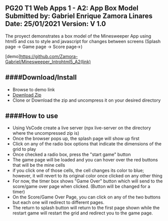 **PG20 T1 Web Apps 1 - A2: App Box Model**
Submitted by: Gabriel Enrique Zamora Linares
Date: 25/01/2021
Version: V 1.0
----------

The proyect demonstrates a box model of the Minesweeper App using html5 and css to style and javascript for changes between screens (Splash page -> Game page -> Score page->)

[demo]https://github.com/Zamora-Gabriel/Minesweeper_Introhtml5_A2(link)

####**Download/Install**
---------
 - Browse to demo link
 - [Download Zip](https://github.com/Zamora-Gabriel/Minesweeper_Introhtml5_A2.git)
 - Clone or Download the zip and uncompress it on your desired directory


####**How to use**
--------
 - Using VsCode create a live server (npx live-server on the directory where the uncompressed zip is)
 - Once the browser pops up, the splash page will show up first
 - Click on any of the radio box options that indicate the dimensions of the grid to play
 - Once checked a radio box, press the "start game" button
 - The game page will be loaded and you can hover over the red buttons that will be the mine cells
 - if you click one of those cells, the cell changes its color to blue; however, it will revert to its original color once clicked on any other thing
 - For now, the timer box shows "Game Over" button which will send to the score/game over page when clicked. (Button will be changed for a timer)
 - On the Score/Game Over Page, you can click on any of the two buttons but each one will redirect to different pages.
 - The return to splash button will return to the first page shown while the restart game will restart the grid and redirect you to the game page.